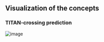 ## Visualization of the concepts
### TITAN-crossing prediction
![image](https://github.com/Equinoxxxxx/MulCPred/blob/main/concepts_visualization/TITAN_cross_trajectory.png)

